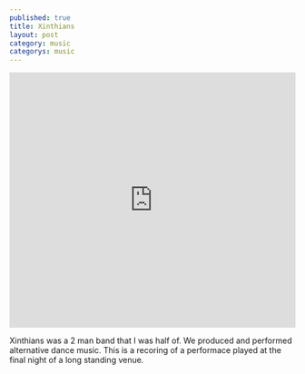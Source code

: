 ```yaml
---
published: true
title: Xinthians
layout: post
category: music
categorys: music
---
```



<iframe width="100%" height="450" scrolling="no" frameborder="no" src="https://w.soundcloud.com/player/?url=https%3A//api.soundcloud.com/tracks/3656625&amp;auto_play=false&amp;hide_related=false&amp;show_comments=true&amp;show_user=true&amp;show_reposts=false&amp;visual=true"></iframe>

Xinthians was a 2 man band that I was half of. We produced and performed alternative dance music. This is a recoring of a performace played at the final night of a long standing venue.
